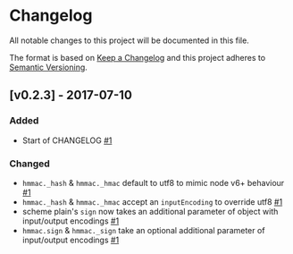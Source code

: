 # Changelog
All notable changes to this project will be documented in this file.

The format is based on [Keep a Changelog](http://keepachangelog.com/en/1.0.0/)
and this project adheres to [Semantic Versioning](http://semver.org/spec/v2.0.0.html).

## [v0.2.3] - 2017-07-10
### Added
- Start of CHANGELOG [#1]

### Changed
- `hmmac._hash` & `hmmac._hmac` default to utf8 to mimic node v6+ behaviour [#1]
- `hmmac._hash` & `hmmac._hmac` accept an `inputEncoding` to override utf8 [#1]
- scheme plain's `sign` now takes an additional parameter of object with input/output encodings [#1]
- `hmmac.sign` & `hmmac._sign` take an optional additional parameter of input/output encodings [#1]

[#1]: https://github.com/virtru/hmmac/pull/1
